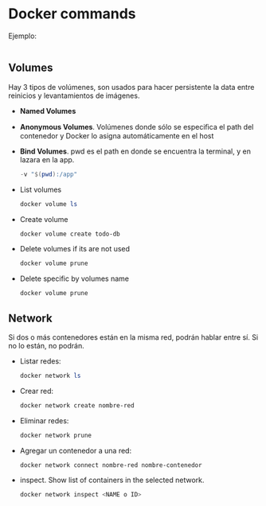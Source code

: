 # Docker commands



Ejemplo:

```yml


```
## Volumes

Hay 3 tipos de volúmenes, son usados para hacer persistente la data entre reinicios y levantamientos de imágenes.

* **Named Volumes**
* **Anonymous Volumes**. Volúmenes donde sólo se especiﬁca el path del contenedor y Docker lo asigna automáticamente en el host
* **Bind Volumes**. pwd es el path en donde se encuentra la terminal, y en lazara en la app.
  
    ```powershell
    -v "$(pwd):/app"
    ```

* List volumes
  
    ```powershell
    docker volume ls
    ```

* Create volume
  
    ```powershell
    docker volume create todo-db
    ```

* Delete volumes if its are not used
  
    ```powershell
    docker volume prune
    ```
* Delete specific by volumes name
  
    ```powershell
    docker volume prune
    ```

## Network

Si dos o más contenedores están en la misma red, podrán hablar entre sí. Si no lo están, no podrán.


* Listar redes: 
    ```powershell
    docker network ls
    ```
* Crear red:
    ```powershell
    docker network create nombre-red
    ```

* Eliminar redes:
    ```powershell
    docker network prune
    ```


* Agregar un contenedor a una red:
    ```powershell
    docker network connect nombre-red nombre-contenedor
    ```

* inspect. Show list of containers in the selected network.
    ```powershell
    docker network inspect <NAME o ID>
    ```

